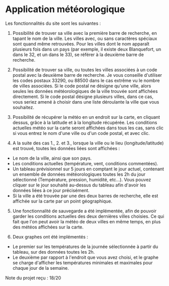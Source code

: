# Application météorologique

Les fonctionnalités du site sont les suivantes :

1. Possibilité de trouver sa ville avec la première barre de recherche, en tapant le nom de la ville. Les villes avec, ou sans caractères spéciaux sont quand même retrouvées. Pour les villes dont le nom apparaît plusieurs fois dans un pays (par exemple, il existe deux Blanquefort, un dans le 32, et un dans le 33), se référer à la deuxième barre de recherche.

2. Possibilité de trouver sa ville, ou toutes les villes associées à un code postal avec la deuxième barre de recherche. Je vous conseille d'utiliser les codes postaux 33290, ou 88500 dans le cas extrême vu le nombre de villes associées. 
Si le code postal ne désigne qu'une ville, alors seules les données météorologiques de la ville trouvée sont affichées directement. Si le code postal désigne plusieurs villes, dans ce cas, vous seriez amené à choisir dans une liste déroulante la ville que vous souhaitez.

3. Possibilité de récupérer la météo en un endroit sur la carte, en cliquant dessus, grâce à la latitude et à la longitude récupérée. Les conditions actuelles météo sur la carte seront affichées dans tous les cas, sans clic si vous entrez le nom d'une ville ou d'un code postal, et avec clic.

4. A la suite des cas 1., 2. et 3., lorsque la ville ou le lieu (longitude/latitude) est trouvé, toutes les données liées sont affichées :
- Le nom de la ville, ainsi que son pays.
- Les conditions actuelles (température, vent, conditions commentées).
- Un tableau prévisionnel sur 5 jours en comptant le jour actuel, contenant un ensemble de données météorologiques toutes les 2h du jour sélectionné (Température, pression, humidité, etc...). Vous pouvez cliquer sur le jour souhaité au-dessus du tableau afin d'avoir les données liées à ce jour précisément.
- Si la ville a été trouvée par une des deux barres de recherche, elle est affichée sur la carte par un point géographique.

5. Une fonctionnalité de sauvegarde a été implémentée, afin de pouvoir garder les conditions actuelles des deux dernières villes choisies. Ce qui fait que l'on peut avoir la météo de deux villes en même temps, en plus des météos affichées sur la carte.

6. Deux graphes ont été implémentés :
- Le premier sur les températures de la journée sélectionnée à partir du tableau, sur des données toutes les 2h.
- Le deuxième par rapport à l'endroit que vous avez choisi, et le graphe se charge d'afficher les températures minimales et maximales pour chaque jour de la semaine.

Note du projet reçu : 18/20